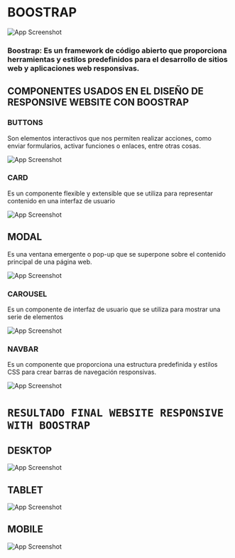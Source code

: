 # BOOSTRAP

![App Screenshot](https://www.neolo.com/blog/wp-content/uploads/2021/04/bootstrap-que-es.png)



### **Boostrap:** Es un framework de código abierto que proporciona herramientas y estilos predefinidos para el desarrollo de sitios web y aplicaciones web responsivas.

## COMPONENTES USADOS EN EL DISEÑO DE RESPONSIVE WEBSITE CON BOOSTRAP

### BUTTONS 
Son elementos interactivos que nos permiten realizar acciones, como enviar formularios, activar funciones o enlaces, entre otras cosas. 

![App Screenshot](https://i.ibb.co/CJBQbt8/buttons.gif)
### CARD

Es un componente flexible y extensible que se utiliza para representar contenido en una interfaz de usuario

![App Screenshot](https://i.ibb.co/vw4pLmf/card.gif)

## MODAL
Es una ventana emergente o pop-up que se superpone sobre el contenido principal de una página web.

![App Screenshot](https://i.ibb.co/jf77bK6/modal.gif)

### CAROUSEL
Es un componente de interfaz de usuario que se utiliza para mostrar una serie de elementos 

![App Screenshot](https://i.ibb.co/28K9R9c/CARROUSEL.gif)

### NAVBAR
Es un componente que proporciona una estructura predefinida y estilos CSS para crear barras de navegación responsivas.

![App Screenshot](https://i.ibb.co/6XG4997/Navbar.gif)



# `RESULTADO FINAL WEBSITE RESPONSIVE WITH BOOSTRAP`  


## DESKTOP
![App Screenshot](https://i.ibb.co/GMvxLrN/Mi-V-deo.gif)
## TABLET

![App Screenshot](https://i.ibb.co/XLkF0CG/phone.gif)
## MOBILE

![App Screenshot](https://i.ibb.co/CQjTbt6/tablet.gif)